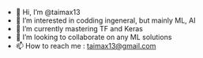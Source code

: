 - 👋 Hi, I’m @taimax13
- 👀 I’m interested in codding ingeneral, but mainly ML, AI 
- 🌱 I’m currently mastering TF and Keras
- 💞️ I’m looking to collaborate on any ML solutions 
- 📫 How to reach me : taimax13@gmail.com

<!---
taimax13/taimax13 is a ✨ special ✨ repository because its `README.md` (this file) appears on your GitHub profile.
You can click the Preview link to take a look at your changes.
--->
